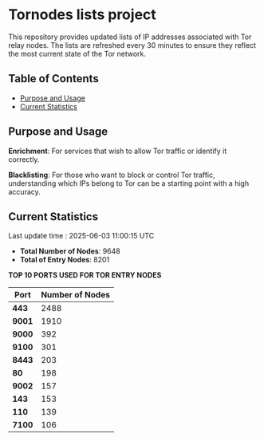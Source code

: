# Tornodes lists project

This repository provides updated lists of IP addresses associated with Tor relay nodes. The lists are refreshed every 30 minutes to ensure they reflect the most current state of the Tor network.

## Table of Contents

- [Purpose and Usage](#purpose-and-usage)
- [Current Statistics](#current-statistics)


## Purpose and Usage

**Enrichment**: For services that wish to allow Tor traffic or identify it correctly.

**Blacklisting**: For those who want to block or control Tor traffic, understanding which IPs belong to Tor can be a starting point with a high accuracy.

## Current Statistics

Last update time : 2025-06-03 11:00:15 UTC

- **Total Number of Nodes**: 9648
- **Total of Entry Nodes**: 8201

**TOP 10 PORTS USED FOR TOR ENTRY NODES**

| **Port** | **Number of Nodes** |
|------|-----------------|
| **443**   | 2488  |
| **9001**   | 1910  |
| **9000**   | 392  |
| **9100**   | 301  |
| **8443**   | 203  |
| **80**   | 198  |
| **9002**   | 157  |
| **143**   | 153  |
| **110**   | 139  |
| **7100**   | 106  |

